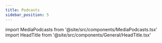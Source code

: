 ```yaml
---
title: Podcasts
sidebar_position: 5
---
```


import MediaPodcasts from '@site/src/components/MediaPodcasts.tsx'
import HeadTitle from '@site/src/components/General/HeadTitle.tsx'

<HeadTitle title="Podcasts - Media | Didier" />

<MediaPodcasts />